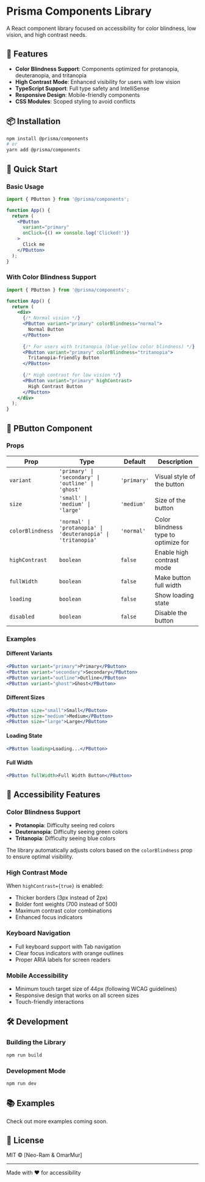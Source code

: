 # Prisma Components Library

A React component library focused on accessibility for color blindness, low vision, and high contrast needs.

## 🌈 Features

- **Color Blindness Support**: Components optimized for protanopia, deuteranopia, and tritanopia
- **High Contrast Mode**: Enhanced visibility for users with low vision
- **TypeScript Support**: Full type safety and IntelliSense
- **Responsive Design**: Mobile-friendly components
- **CSS Modules**: Scoped styling to avoid conflicts

## 📦 Installation

```bash
npm install @prisma/components
# or
yarn add @prisma/components
```

## 🚀 Quick Start

### Basic Usage

```jsx
import { PButton } from '@prisma/components';

function App() {
  return (
    <PButton 
      variant="primary" 
      onClick={() => console.log('Clicked!')}
    >
      Click me
    </PButton>
  );
}
```

### With Color Blindness Support

```jsx
import { PButton } from '@prisma/components';

function App() {
  return (
    <div>
      {/* Normal vision */}
      <PButton variant="primary" colorBlindness="normal">
        Normal Button
      </PButton>
      
      {/* For users with tritanopia (blue-yellow color blindness) */}
      <PButton variant="primary" colorBlindness="tritanopia">
        Tritanopia-friendly Button
      </PButton>
      
      {/* High contrast for low vision */}
      <PButton variant="primary" highContrast>
        High Contrast Button
      </PButton>
    </div>
  );
}
```

## 🎨 PButton Component

### Props

| Prop | Type | Default | Description |
|------|------|---------|-------------|
| `variant` | `'primary' \| 'secondary' \| 'outline' \| 'ghost'` | `'primary'` | Visual style of the button |
| `size` | `'small' \| 'medium' \| 'large'` | `'medium'` | Size of the button |
| `colorBlindness` | `'normal' \| 'protanopia' \| 'deuteranopia' \| 'tritanopia'` | `'normal'` | Color blindness type to optimize for |
| `highContrast` | `boolean` | `false` | Enable high contrast mode |
| `fullWidth` | `boolean` | `false` | Make button full width |
| `loading` | `boolean` | `false` | Show loading state |
| `disabled` | `boolean` | `false` | Disable the button |

### Examples

#### Different Variants
```jsx
<PButton variant="primary">Primary</PButton>
<PButton variant="secondary">Secondary</PButton>
<PButton variant="outline">Outline</PButton>
<PButton variant="ghost">Ghost</PButton>
```

#### Different Sizes
```jsx
<PButton size="small">Small</PButton>
<PButton size="medium">Medium</PButton>
<PButton size="large">Large</PButton>
```

#### Loading State
```jsx
<PButton loading>Loading...</PButton>
```

#### Full Width
```jsx
<PButton fullWidth>Full Width Button</PButton>
```

## 🎯 Accessibility Features

### Color Blindness Support

- **Protanopia**: Difficulty seeing red colors
- **Deuteranopia**: Difficulty seeing green colors  
- **Tritanopia**: Difficulty seeing blue colors

The library automatically adjusts colors based on the `colorBlindness` prop to ensure optimal visibility.

### High Contrast Mode

When `highContrast={true}` is enabled:
- Thicker borders (3px instead of 2px)
- Bolder font weights (700 instead of 500)
- Maximum contrast color combinations
- Enhanced focus indicators

### Keyboard Navigation

- Full keyboard support with Tab navigation
- Clear focus indicators with orange outlines
- Proper ARIA labels for screen readers

### Mobile Accessibility

- Minimum touch target size of 44px (following WCAG guidelines)
- Responsive design that works on all screen sizes
- Touch-friendly interactions

## 🛠️ Development

### Building the Library

```bash
npm run build
```

### Development Mode

```bash
npm run dev
```

## 📚 Examples

Check out more examples coming soon.

## 📄 License

MIT © [Neo-Ram & OmarMur]

---

Made with ❤️ for accessibility